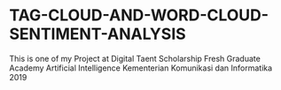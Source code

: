 # TAG-CLOUD-AND-WORD-CLOUD-SENTIMENT-ANALYSIS

This is one of my Project at Digital Taent Scholarship Fresh Graduate Academy Artificial Intelligence Kementerian Komunikasi dan Informatika 2019
